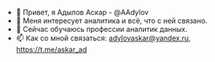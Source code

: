- 👋 Привет, я Адылов Аскар - @AAdylov
- 👀 Меня интересует аналитика и всё, что с ней связано.
- 🌱 Сейчас обучаюсь профессии аналитик данных.
- 📫 Как со мной связаться: adylovaskar@yandex.ru, https://t.me/askar_ad

<!---
AAdylov/AAdylov is a ✨ special ✨ repository because its `README.md` (this file) appears on your GitHub profile.
You can click the Preview link to take a look at your changes.
--->
